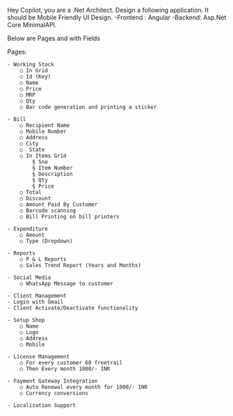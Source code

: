 Hey Copilot, you are a .Net Architect. Design a following application. It should be Mobile  Friendly UI Design. 
-Frontend : Angular
-Backend: Asp.Net Core MinimalAPI.

Below are Pages and with Fields

Pages:

	- Working Stock 
		○ In Grid
		○ Id (Key)
		○ Name
		○ Price
		○ MRP
		○ Qty
		○ Bar code generation and printing a sticker
		
   	- Bill 
		○ Recipient Name
		○ Mobile Number
		○ Address
		○ City
		○  State
		○ In Items Grid
			§ Sno
			§ Item Number
			§ Description
			§ Qty
			§ Price
		○ Total
		○ Discount
		○ Amount Paid By Customer
		○ Barcode scanning 
		○ Bill Printing on bill printers
		
	- Expenditure 
		○ Amount
		○ Type (Dropdown)
		
	- Reports
		○ P & L Reports
		○ Sales Trend Report (Years and Months)
	
	- Social Media 
		○ WhatsApp Message to customer

	- Client Management
	- Login with Gmail
	- Client Activate/Deactivate functionality

	- Setup Shop
		○ Name
		○ Logo
		○ Address
		○ Mobile
		
	- License Management
		○ For every customer 60 freetrail
		○ Then Every month 1000/- INR
		
	- Payment Gateway Integration
		○ Auto Renewal every month for 1000/- INR
		○ Currency conversions
		
	- Localization Support

